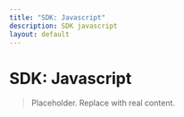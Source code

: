 ```yaml
---
title: "SDK: Javascript"
description: SDK javascript
layout: default
---
```


# SDK: Javascript

> Placeholder. Replace with real content.

